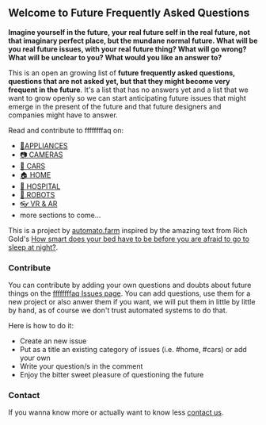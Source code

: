 ## Welcome to Future Frequently Asked Questions

**Imagine yourself in the future, your real future self in the real future, not that imaginary perfect place, but the mundane normal future. What will be you real future issues, with your real future thing? What will go wrong? What will be unclear to you? What would you like an answer to?**

This is an open an growing list of **future frequently asked questions, questions that are not asked yet, but that they might become very frequent in the future**. It's a list that has no answers yet and a list that we want to grow openly so we can start anticipating future issues that might emerge in the present of the future and that future designers and companies might have to answer.

Read and contribute to ffffffffaq on:
- [🔌APPLIANCES](http://www.ffffffffaq.com/appliances.html)
- [📷  CAMERAS](http://www.ffffffffaq.com/cameras.html)
- [🚗 CARS](http://www.ffffffffaq.com/cars.html)
- [🏠 HOME](http://www.ffffffffaq.com/home.html)
- [🏥 HOSPITAL](http://www.ffffffffaq.com/hospital.html)
- [🤖 ROBOTS](http://www.ffffffffaq.com/robots.html)
- [👓 VR & AR](http://www.ffffffffaq.com/vr+ar.html)
- more sections to come...

This is a project by [automato.farm](http://automato.farm/) inspired by the amazing text from Rich Gold's [How smart does your bed have to be before you are afraid to go to sleep at night?](http://90.146.8.18/en/archives/festival_archive/festival_catalogs/festival_artikel.asp?iProjectID=8689).

### Contribute

You can contribute by adding your own questions and doubts about future things on the [ffffffffaq Issues page](https://github.com/automato-build/ffffffffaq/issues). You can add questions, use them for a new project or also anwer them if you want, we will put them in little by little by hand, as of course we don't trust automated systems to do that.

Here is how to do it:
- Create an new issue
- Put as a title an existing category of issues (i.e. #home, #cars) or add your own
- Write your question/s in the comment
- Enjoy the bitter sweet pleasure of questioning the future

### Contact

If you wanna know more or actually want to know less [contact us](mailto:hi@automato.farm).
